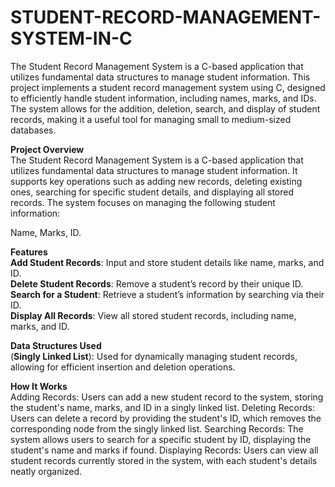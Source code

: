 # STUDENT-RECORD-MANAGEMENT-SYSTEM-IN-C
The Student Record Management System is a C-based application that utilizes fundamental data structures to manage student information.
This project implements a student record management system using C, designed to efficiently handle student information, including names, marks, and IDs. The system allows for the addition, deletion, search, and display of student records, making it a useful tool for managing small to medium-sized databases.

**Project Overview**<br>
The Student Record Management System is a C-based application that utilizes fundamental data structures to manage student information. It supports key operations such as adding new records, deleting existing ones, searching for specific student details, and displaying all stored records. The system focuses on managing the following student information:

Name, Marks, ID.

**Features**
<br>**Add Student Records**: Input and store student details like name, marks, and ID.
<br>
**Delete Student Records**: Remove a student’s record by their unique ID.
<br>
**Search for a Student**: Retrieve a student’s information by searching via their ID.
<br>
**Display All Records**: View all stored student records, including name, marks, and ID.

**Data Structures Used**<br>
(**Singly Linked List**): Used for dynamically managing student records, allowing for efficient insertion and deletion operations.

**How It Works**<br>
Adding Records: Users can add a new student record to the system, storing the student's name, marks, and ID in a singly linked list.
Deleting Records: Users can delete a record by providing the student's ID, which removes the corresponding node from the singly linked list.
Searching Records: The system allows users to search for a specific student by ID, displaying the student's name and marks if found.
Displaying Records: Users can view all student records currently stored in the system, with each student's details neatly organized.
